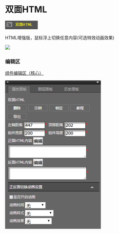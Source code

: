 # 双面HTML

![](/assets/wwqq_30.jpg)

HTML增强版，鼠标浮上切换任意内容\(可选特效动画效果\)

![](http://img13.360buyimg.com/cms/jfs/t14215/236/2032829023/29553/e9fc7591/5a67facaNde7f1d44.gif)

### 编辑区

[组件编辑区（核心）](/chapter1/gong-ju-jie-mian/zu-jian-bian-ji-qu-ff08-he-xin-ff09.md)

![](/assets/QQ30.png)

